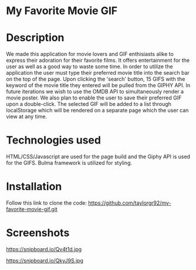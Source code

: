 # My Favorite Movie GIF


# Description

We made this application for movie lovers and GIF enthisiasts alike to express their adoration for their favorite films. It offers entertainment for the user as well as a good way to waste some time. In order to utilize the application the user must type their preferred movie title into the search bar on the top of the page. Upon clicking the 'search' button, 15 GIFS with the keyword of the movie title they entered will be pulled from the GIPHY API. In future iterations we wish to use the OMDB API to simultaneously render a movie poster. We also plan to enable the user to save their preferred GIF upon a double-click. The selected GIF will be added to a list through localStorage which will be rendered on a separate page which the user can view at any time. 

# Technologies used

HTML/CSS/Javascript are used for the page build and the Giphy API is used for the GIFS. Bulma framework is utilized for styling.

# Installation 

Follow this link to clone the code: https://github.com/taylorgr92/my-favorite-movie-gif.git

# Screenshots

https://snipboard.io/Qv4t1d.jpg

https://snipboard.io/QkyJ9S.jpg
